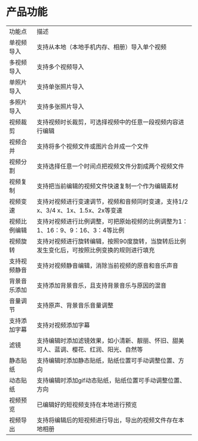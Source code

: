 # 产品功能

<table>
<tr>
    <td>功能点</td>
    <td>描述</td>
</tr>
<tr>
    <td>单视频导入</td>
    <td>支持从本地（本地手机内存、相册）导入单个视频 </td>
</tr>
<tr>
    <td>多视频导入</td>
    <td>支持多个视频导入</td>
</tr>
<tr>
    <td>单照片导入</td>
    <td>支持单张照片导入</td>
</tr> 
<tr>
    <td>多照片导入</td>
    <td>支持多张照片导入</td>
</tr> 
<tr>
    <td>视频裁剪</td>
    <td>支持视频时长裁剪，可选择视频中的任意一段视频内容进行编辑</td>
</tr>
<tr>
    <td>视频合并</td>
    <td>支持将多个视频文件或图片合并成一个文件</td>
</tr> 
<tr>
    <td>视频分割</td>
    <td>支持选择任意一个时间点把视频文件分割成两个视频文件</td>
</tr>
<tr>
    <td>视频复制</td>
    <td>支持把当前编辑的视频文件快速复制一个作为编辑素材</td>
</tr>
<tr>
    <td>视频变速</td>
    <td>支持对视频进行变速调节，视频和音频同时变速，支持1/2 x、3/4 x、1x、1.5x、2x等变速</td>
</tr>     
<tr>
    <td>视频比例编辑</td>
    <td>支持对视频进行比例调整，可把原始视频的比例调整为1：1、16：9、9：16、3：4等比例</td>
</tr> 
<tr>
    <td>视频旋转</td>
    <td>支持对视频进行旋转编辑，按照90度旋转，当旋转后比例发生变化后，可按照比例变换的规则进行填充</td>
</tr>
<tr>
    <td>支持视频静音</td>
    <td>支持对视频静音编辑，消除当前视频的原音和音乐声音</td>
</tr>
<tr>
    <td>背景音乐添加</td>
    <td>支持添加背景音乐，且支持背景音乐与原因的混音</td>
</tr>
<tr>
    <td>音量调节</td>
    <td>支持原声、背景音乐音量调整</td>
</tr> 
<tr>
    <td>支持添加字幕</td>
    <td>支持对视频添加字幕</td>
</tr>
<tr>
    <td>滤镜</td>
    <td>支持编辑时添加滤镜效果，如小清新、靓丽、怀旧、甜美可人、蓝调、樱花、红润、阳光、自然等</td>
</tr>
<tr>
    <td>静态贴纸</td>
    <td>支持编辑时添加静态贴纸，贴纸位置可手动调整位置、方向</td>
</tr>
<tr>
    <td>动态贴纸</td>
    <td>支持编辑时添加gif动态贴纸，贴纸位置可手动调整位置、方向</td>
</tr>
<tr>
    <td>视频预览</td>
    <td>已编辑好的短视频支持在本地进行预览</td>
</tr>
<tr>
    <td>视频导出</td>
    <td>支持将编辑后的短视频进行导出，导出的视频文件存在本地相册</td>
</tr>                
</table>

